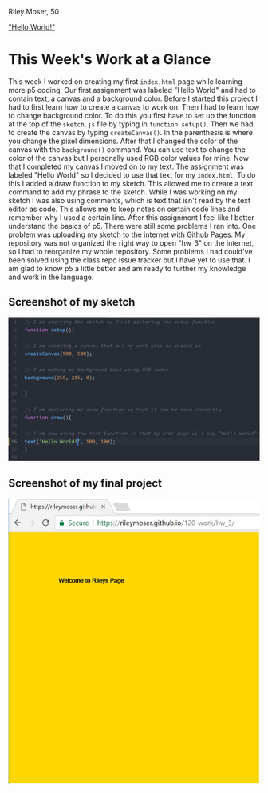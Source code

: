 Riley Moser, 50

["Hello World!"](https://rileymoser.github.io/120-work/hw_3/)

# This Week's Work at a Glance

  This week I worked on creating my first `index.html` page while learning more p5 coding. Our first assignment was labeled "Hello World" and had to contain text, a canvas and a background color. Before I started this project I had to first learn how to create a canvas to work on. Then I had to learn how to change background color. To do this you first have to set up the function at the top of the `sketch.js` file by typing in `function setup()`. Then we had to create the canvas by typing `createCanvas()`. In the parenthesis is where you change the pixel dimensions. After that I changed the color of the canvas with the `background()` command. You can use text to change the color of the canvas but I personally used RGB color values for mine. Now that I completed my canvas I moved on to my text. The assignment was labeled "Hello World" so I decided to use that text for my `index.html`. To do this I added a draw function to my sketch. This allowed me to create a text command to add my phrase to the sketch. While I was working on my sketch I was also using comments, which is text that isn't read by the text editor as code. This allows me to keep notes on certain code lines and remember why I used a certain line. After this assignment I feel like I better understand the basics of p5. There were still some problems I ran into. One problem was uploading my sketch to the internet with [Github Pages](https://pages.github.com/). My repository was not organized the right way to open "hw_3" on the internet, so I had to reorganize my whole repository. Some problems I had could've been solved using the class repo issue tracker but I have yet to use that. I am glad to know p5 a little better and am ready to further my knowledge and work in the language.

## Screenshot of my sketch

![Screenshot of my sketch](hw_3_sketch.JPG)

## Screenshot of my final project

![Screenshot of my final project](hw_3_final.JPG)
